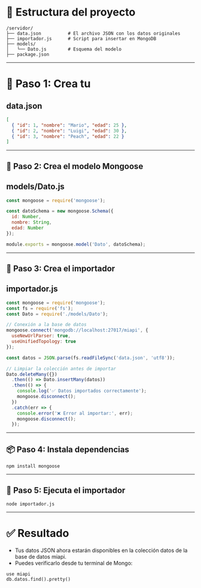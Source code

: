 # **🧱 Estructura del proyecto**

```
/servidor/
├── data.json          # El archivo JSON con los datos originales
├── importador.js      # Script para insertar en MongoDB
├── models/
│   └── Dato.js        # Esquema del modelo
├── package.json
```

---
# **📄 Paso 1: Crea tu** 

## **data.json**

```JSON
[
  { "id": 1, "nombre": "Mario", "edad": 25 },
  { "id": 2, "nombre": "Luigi", "edad": 30 },
  { "id": 3, "nombre": "Peach", "edad": 22 }
]
```

---

## **📄 Paso 2: Crea el modelo Mongoose** 

## **models/Dato.js**

```js
const mongoose = require('mongoose');

const datoSchema = new mongoose.Schema({
  id: Number,
  nombre: String,
  edad: Number
});

module.exports = mongoose.model('Dato', datoSchema);
```

---

## **📄 Paso 3: Crea el importador** 

## **importador.js**

```js
const mongoose = require('mongoose');
const fs = require('fs');
const Dato = require('./models/Dato');

// Conexión a la base de datos
mongoose.connect('mongodb://localhost:27017/miapi', {
  useNewUrlParser: true,
  useUnifiedTopology: true
});

const datos = JSON.parse(fs.readFileSync('data.json', 'utf8'));

// Limpiar la colección antes de importar
Dato.deleteMany({})
  .then(() => Dato.insertMany(datos))
  .then(() => {
    console.log('✅ Datos importados correctamente');
    mongoose.disconnect();
  })
  .catch(err => {
    console.error('❌ Error al importar:', err);
    mongoose.disconnect();
  });
```

---

## **📦 Paso 4: Instala dependencias**

```shell
npm install mongoose
```

---

## **🚀 Paso 5: Ejecuta el importador**

```shell
node importador.js
```

---

# **✅ Resultado**
  

- Tus datos JSON ahora estarán disponibles en la colección datos de la base de datos miapi.
- Puedes verificarlo desde tu terminal de Mongo:

```shell
use miapi
db.datos.find().pretty()
```
